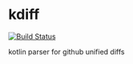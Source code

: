 # kdiff
[![Build Status](https://travis-ci.org/duxtinto/kdiff.svg?branch=master)](https://travis-ci.org/duxtinto/kdiff)

kotlin parser for github unified diffs
